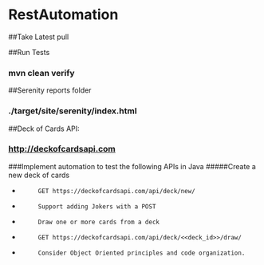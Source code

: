 # RestAutomation
##Take Latest pull 

##Run Tests
### mvn clean verify

##Serenity reports folder
### ./target/site/serenity/index.html

##Deck of Cards API:
###  http://deckofcardsapi.com

###Implement automation to test the following APIs in Java
#####Create a new deck of cards
-          GET https://deckofcardsapi.com/api/deck/new/
-          Support adding Jokers with a POST
-          Draw one or more cards from a deck
-          GET https://deckofcardsapi.com/api/deck/<<deck_id>>/draw/
-          Consider Object Oriented principles and code organization. 

